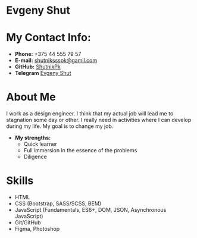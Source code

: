 # Evgeny Shut

# My Contact Info:

- **Phone:** +375 44 555 79 57
- **E-mail:** [shutnikssspk@gamil.com](shutnikssspk@gamil.com)
- **GitHub:** [ShutnikPk](https://github.com/shutnikPk)
- **Telegram** [Evgeny Shut](https://t.me/Ashes_of_Ariandel)

# About Me

I work as a design engineer. I think that my actual job will lead me to stagnation some day or other. I really need in activities where I can develop during my life. My goal is to change my job.

- **My strengths:**
  - Quick learner
  - Full immersion in the essence of the problems
  - Diligence

# Skills

- HTML
- CSS (Bootstrap, SASS/SCSS, BEM)
- JavaScript (Fundamentals, ES6+, DOM, JSON, Asynchronous JavaScript)
- Git/GitHub
- Figma, Photoshop
